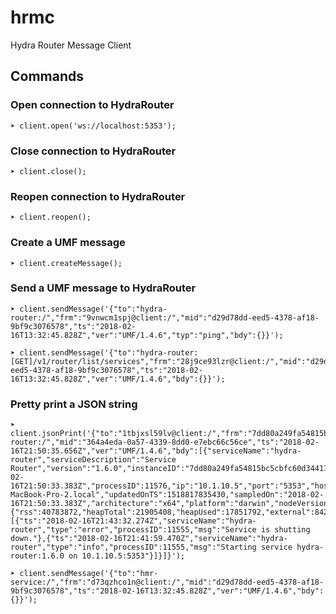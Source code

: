 # hrmc
Hydra Router Message Client

## Commands

### Open connection to HydraRouter

```shell
➤ client.open('ws://localhost:5353');
```

### Close connection to HydraRouter

```shell
➤ client.close();
```

### Reopen connection to HydraRouter

```shell
➤ client.reopen();
```

### Create a UMF message

```shell
➤ client.createMessage();
```

### Send a UMF message to HydraRouter

```shell
➤ client.sendMessage('{"to":"hydra-router:/","frm":"9vnwcm1spj@client:/","mid":"d29d78dd-eed5-4378-af18-9bf9c3076578","ts":"2018-02-16T13:32:45.828Z","ver":"UMF/1.4.6","typ":"ping","bdy":{}}');
```

```shell
➤ client.sendMessage('{"to":"hydra-router:[GET]/v1/router/list/services","frm":"28j9ce93lzr@client:/","mid":"d29d78dd-eed5-4378-af18-9bf9c3076578","ts":"2018-02-16T13:32:45.828Z","ver":"UMF/1.4.6","bdy":{}}');
```

### Pretty print a JSON string

```shell
➤ client.jsonPrint('{"to":"1tbjxsl59lv@client:/","frm":"7dd80a249fa54815bc5cbfc60d344175@hydra-router:/","mid":"364a4eda-0a57-4339-8dd0-e7ebc66c56ce","ts":"2018-02-16T21:50:35.656Z","ver":"UMF/1.4.6","bdy":[{"serviceName":"hydra-router","serviceDescription":"Service Router","version":"1.6.0","instanceID":"7dd80a249fa54815bc5cbfc60d344175","updatedOn":"2018-02-16T21:50:33.383Z","processID":11576,"ip":"10.1.10.5","port":"5353","hostName":"Administrators-MacBook-Pro-2.local","updatedOnTS":1518817835430,"sampledOn":"2018-02-16T21:50:33.383Z","architecture":"x64","platform":"darwin","nodeVersion":"v8.9.4","memory":{"rss":40783872,"heapTotal":21905408,"heapUsed":17851792,"external":84234},"uptimeSeconds":370.59,"log":[{"ts":"2018-02-16T21:43:32.274Z","serviceName":"hydra-router","type":"error","processID":11555,"msg":"Service is shutting down."},{"ts":"2018-02-16T21:41:59.470Z","serviceName":"hydra-router","type":"info","processID":11555,"msg":"Starting service hydra-router:1.6.0 on 10.1.10.5:5353"}]}]}');
```

```shell
➤ client.sendMessage('{"to":"hmr-service:/","frm":"d73qzhco1n@client:/","mid":"d29d78dd-eed5-4378-af18-9bf9c3076578","ts":"2018-02-16T13:32:45.828Z","ver":"UMF/1.4.6","bdy":{}}');
```



